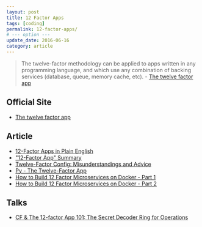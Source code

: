 ```yaml
---
layout: post
title: 12 Factor Apps
tags: [coding]
permalink: 12-factor-apps/
# --- option ---
update_date: 2016-06-16
category: article
---
```


> The twelve-factor methodology can be applied to apps written in any programming language, and which use any combination of backing services (database, queue, memory cache, etc). - [The twelve factor app](http://12factor.net)  

## Official Site
- [The twelve factor app](http://12factor.net)   

<!-- more -->

## Article
- [12-Factor Apps in Plain English](http://www.clearlytech.com/2014/01/04/12-factor-apps-plain-english/)  
- ["12-Factor App" Summary](http://jaketrent.com/post/12-factor-app-summary/)  
- [Twelve-Factor Config: Misunderstandings and Advice](http://blog.doismellburning.co.uk/twelve-factor-config-misunderstandings-and-advice/)  
- [Py - The Twelve-Factor App](http://www.doismellburning.co.uk/talks/django12factor/)  
- [How to Build 12 Factor Microservices on Docker - Part 1](https://www.packtpub.com/books/content/how-to-build-12-factor-design-microservices-on-docker-part-1)  
- [How to Build 12 Factor Microservices on Docker - Part 2](https://www.packtpub.com/books/content/how-to-build-12-factor-design-microservices-on-docker-part-2)  

## Talks
- [CF & The 12-factor App 101: The Secret Decoder Ring for Operations](https://www.youtube.com/watch?v=QOz1UOf6MdU)  
